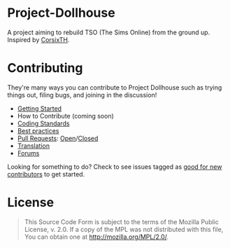 # Project-Dollhouse

A project aiming to rebuild TSO (The Sims Online) from the ground up. Inspired by [CorsixTH](https://github.com/CorsixTH).

# Contributing
They're many ways you can contribute to Project Dollhouse such as trying things out, filing bugs, and joining in the discussion!

* [Getting Started](https://github.com/Afr0Games/Project-Dollhouse/wiki)
* How to Contribute (coming soon)
* [Coding Standards](https://github.com/Afr0Games/Project-Dollhouse/wiki/Coding-standards)
* [Best practices](https://github.com/Afr0Games/Project-Dollhouse/wiki/Best-practices)
* [Pull Requests](https://github.com/Afr0Games/Project-Dollhouse/pulls): [Open](https://github.com/Afr0Games/Project-Dollhouse/pulls)/[Closed](https://github.com/Afr0Games/Project-Dollhouse/issues?q=is%3Apr+is%3Aclosed)
* [Translation](https://github.com/Afr0Games/the-sims-online-translation)
* [Forums](http://forum.afr0games.com)

Looking for something to do? Check to see issues tagged as [good for new contributors](https://github.com/Afr0Games/Project-Dollhouse/labels/good%20for%20new%20contributors) to get started.

# License
> This Source Code Form is subject to the terms of the Mozilla Public License, v. 2.0.
> If a copy of the MPL was not distributed with this file, You can obtain one at
> http://mozilla.org/MPL/2.0/.